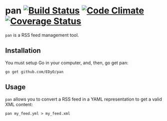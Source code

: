 # pan [![Build Status](https://travis-ci.org/EDyO/pan.svg)](https://travis-ci.org/EDyO/pan) [![Code Climate](https://codeclimate.com/github/EDyO/pan/badges/gpa.svg)](https://codeclimate.com/github/EDyO/pan) [![Coverage Status](https://coveralls.io/repos/github/EDyO/pan/badge.svg?branch=master)](https://coveralls.io/github/EDyO/pan?branch=master)

`pan` is a RSS feed management tool.

## Installation

You must setup Go in your computer, and, then, go get pan:

    go get github.com/EDyO/pan
    
## Usage

`pan` allows you to convert a RSS feed in a YAML representation to get a valid XML content:

    pan my_feed.yml > my_feed.xml
